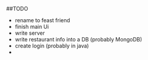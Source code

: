 ##TODO
- rename to feast friend
- finish main Ui
- write server
- write restaurant info into a DB (probably MongoDB)
- create login (probably in java)
- 

